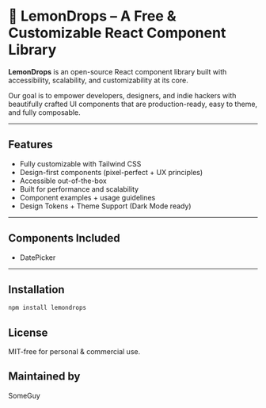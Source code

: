 # 🍋 LemonDrops – A Free & Customizable React Component Library

**LemonDrops** is an open-source React component library built with accessibility, scalability, and customizability at its core.

Our goal is to empower developers, designers, and indie hackers with beautifully crafted UI components that are production-ready, easy to theme, and fully composable.

---

## Features

- Fully customizable with Tailwind CSS
- Design-first components (pixel-perfect + UX principles)
- Accessible out-of-the-box
- Built for performance and scalability
- Component examples + usage guidelines
- Design Tokens + Theme Support (Dark Mode ready)

---

## Components Included

- DatePicker

---

## Installation

```bash
npm install lemondrops
```

## License

MIT-free for personal & commercial use.

## Maintained by

SomeGuy
